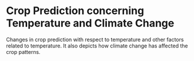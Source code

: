 # Crop Prediction concerning Temperature and Climate Change
Changes in crop prediction with respect to temperature and other factors related to temperature. It also depicts how climate change has affected the crop patterns.

